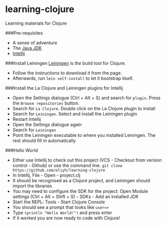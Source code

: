 learning-clojure
================

Learning materials for Clojure

###Pre-requisites
* A sense of adventure
* The [Java JDK](http://www.oracle.com/technetwork/java/javase/downloads/jdk7-downloads-1880260.html)
* [Intellij](http://www.jetbrains.com/idea/free_java_ide.html)

###Install Leiningen
[Leiningen](http://leiningen.org/) is *the* build tool for Clojure. 
* Follow the instructions to download it from the page.
* Afterwards, run `lein self-install` to let it bootstrap itself.

###Install the La Clojure and Leiningen plugins for Intellij
* Open the Settings dialogue (Ctrl + Alt + S) and search for `plugin`. Press the `Browse repositories` button.
* Search for `La Clojure`. Double click on the La Clojure plugin to install
* Search for `Leiningen`. Select and install the Leiningen plugin
* Restart Intellij
* Open the Settings dialogue again
* Search for `Leiningen`
* Point the Leiningen executable to where you installed Leiningen. The rest should fill in automatically
 
###Hello World
* Either use Intellij to check out this project (VCS - Checkout from version control - Github) or use the command line.
  `git clone https://github.com/oliyh/learning-clojure`
* In Intellij, File - Open - project.clj
* It should be recognised as a Clojure project, and Leiningen should import the libraries
* You may need to configure the SDK for the project: Open Module settings (Ctrl + Alt + Shift + S) - SDKs - Add an installed JDK
* Start the REPL: Tools - Start Clojure Console
* You should see a prompt that looks like `user=>`
* Type `(println "Hello World!")` and press enter
* If it worked you are now ready to code with Clojure!
